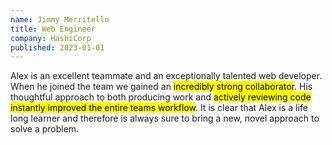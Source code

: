```yaml
---
name: Jimmy Merritello
title: Web Engineer
company: HashiCorp
published: 2023-01-01
---
```


Alex is an excellent teammate and an exceptionally talented web developer. When he joined the team we gained an <mark>incredibly strong collaborator</mark>. His thoughtful approach to both producing work and <mark>actively reviewing code instantly improved the entire teams workflow</mark>. It is clear that Alex is a life long learner and therefore is always sure to bring a new, novel approach to solve a problem.
